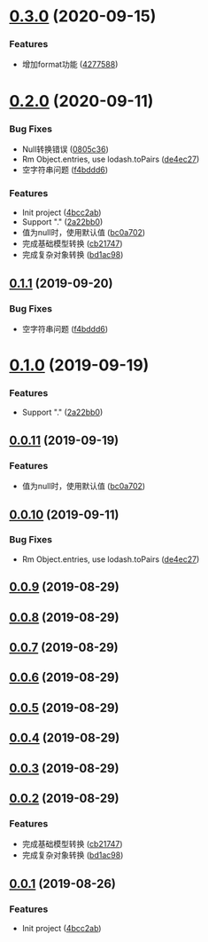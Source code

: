 # [0.3.0](https://github.com/bugszhou/data-model-service/compare/v0.2.0...v0.3.0) (2020-09-15)


### Features

* 增加format功能 ([4277588](https://github.com/bugszhou/data-model-service/commit/4277588a4442fc7598f1e63044d09a34afc68c21))



# [0.2.0](https://github.com/bugszhou/data-model-service/compare/4bcc2aba73863bdbcc3b89cd808230ed02737c06...v0.2.0) (2020-09-11)


### Bug Fixes

* Null转换错误 ([0805c36](https://github.com/bugszhou/data-model-service/commit/0805c36690ab967bebd4f8e16c9cfa438a5269dd))
* Rm Object.entries, use lodash.toPairs ([de4ec27](https://github.com/bugszhou/data-model-service/commit/de4ec27dd712a1fb9b6089c41a5a1b877b7e9e9c))
* 空字符串问题 ([f4bddd6](https://github.com/bugszhou/data-model-service/commit/f4bddd630c83154f946d3f86e0e7bc6a61a8deac))


### Features

* Init project ([4bcc2ab](https://github.com/bugszhou/data-model-service/commit/4bcc2aba73863bdbcc3b89cd808230ed02737c06))
* Support "." ([2a22bb0](https://github.com/bugszhou/data-model-service/commit/2a22bb0d355dc48c9d80976d0afa3dbc06d4d734))
* 值为null时，使用默认值 ([bc0a702](https://github.com/bugszhou/data-model-service/commit/bc0a70257b47e423c06f4e73b98c8c5c30bf9f38))
* 完成基础模型转换 ([cb21747](https://github.com/bugszhou/data-model-service/commit/cb21747c4d1a496e4e617a5d23bd0d191aa12aa1))
* 完成复杂对象转换 ([bd1ac98](https://github.com/bugszhou/data-model-service/commit/bd1ac98a882be45af5de87ccea5ca451134a9cb6))



<a name="0.1.1"></a>
## [0.1.1](https://github.com/bugszhou/data-model-service/compare/v0.1.0...v0.1.1) (2019-09-20)


### Bug Fixes

* 空字符串问题 ([f4bddd6](https://github.com/bugszhou/data-model-service/commit/f4bddd6))



<a name="0.1.0"></a>
# [0.1.0](https://github.com/bugszhou/data-model-service/compare/v0.0.11...v0.1.0) (2019-09-19)


### Features

* Support "." ([2a22bb0](https://github.com/bugszhou/data-model-service/commit/2a22bb0))



<a name="0.0.11"></a>
## [0.0.11](https://github.com/bugszhou/data-model-service/compare/v0.0.10...v0.0.11) (2019-09-19)


### Features

* 值为null时，使用默认值 ([bc0a702](https://github.com/bugszhou/data-model-service/commit/bc0a702))



<a name="0.0.10"></a>
## [0.0.10](https://github.com/bugszhou/data-model-service/compare/v0.0.9...v0.0.10) (2019-09-11)


### Bug Fixes

* Rm Object.entries, use lodash.toPairs ([de4ec27](https://github.com/bugszhou/data-model-service/commit/de4ec27))



<a name="0.0.9"></a>
## [0.0.9](https://github.com/bugszhou/data-model-service/compare/v0.0.8...v0.0.9) (2019-08-29)



<a name="0.0.8"></a>
## [0.0.8](https://github.com/bugszhou/data-model-service/compare/v0.0.7...v0.0.8) (2019-08-29)



<a name="0.0.7"></a>
## [0.0.7](https://github.com/bugszhou/data-model-service/compare/v0.0.6...v0.0.7) (2019-08-29)



<a name="0.0.6"></a>
## [0.0.6](https://github.com/bugszhou/data-model-service/compare/v0.0.5...v0.0.6) (2019-08-29)



<a name="0.0.5"></a>
## [0.0.5](https://github.com/bugszhou/data-model-service/compare/v0.0.4...v0.0.5) (2019-08-29)



<a name="0.0.4"></a>
## [0.0.4](https://github.com/bugszhou/data-model-service/compare/v0.0.3...v0.0.4) (2019-08-29)



<a name="0.0.3"></a>
## [0.0.3](https://github.com/bugszhou/data-model-service/compare/v0.0.2...v0.0.3) (2019-08-29)



<a name="0.0.2"></a>
## [0.0.2](https://github.com/bugszhou/data-model-service/compare/v0.0.1...v0.0.2) (2019-08-29)


### Features

* 完成基础模型转换 ([cb21747](https://github.com/bugszhou/data-model-service/commit/cb21747))
* 完成复杂对象转换 ([bd1ac98](https://github.com/bugszhou/data-model-service/commit/bd1ac98))



<a name="0.0.1"></a>
## [0.0.1](https://github.com/bugszhou/data-model-service/compare/4bcc2ab...v0.0.1) (2019-08-26)


### Features

* Init project ([4bcc2ab](https://github.com/bugszhou/data-model-service/commit/4bcc2ab))



